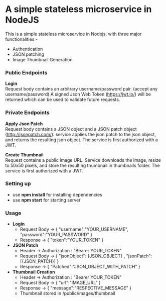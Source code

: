 # A simple stateless microservice in NodeJS
This is a simple stateless microservice in Nodejs, with three major functionalities -
- Authentication
- JSON patching
- Image Thumbnail Generation

### Public Endpoints
**Login**<br>
Request body contains an arbitrary username/password pair. (accept any username/password)
A signed Json Web Token (https://jwt.io/) will be returned which can be used to validate future requests.

### Private Endpoints
**Apply Json Patch**<br>
Request body contains a JSON object and a JSON patch object (http://jsonpatch.com/).
service applies the json patch to the json object, and returns the resulting json object. 
The service is first authorized with a JWT.

**Create Thumbnail**<br>
Request contains a public image URL.
Service downloads the image, resize to 50x50 pixels, and store the resulting thumbnail in thumbnails folder.
The service is first authorized with a JWT.

### Setting up
- use **npm install** for installing dependencies
- use **npm start** for starting server


### Usage
- **Login**
  - Request Body -> { "username":"YOUR_USERNAME", "password":"YOUR_PASSWORD" }
  - Response -> { "token":"YOUR_TOKEN" }
- **JSON Patch**
  - Header -> Authorization : "Bearer YOUR_TOKEN"
  - Request Body -> { "jsonObject": {JSON_OBJECT} , "jsonPatch": [{JSON_PATCH}] }
  - Response -> { "Patched":"JSON_OBJECT_WITH_PATCH" }
- **Thumbnail Creation**
  - Header -> Authorization : "Bearer YOUR_TOKEN"
  - Request Body -> { "url":"IMAGE_URL" }
  - Response -> { "message":"RESPECTIVE_MESSAGE" }
  - Thumbnail stored in /public/images/thumbnail
  